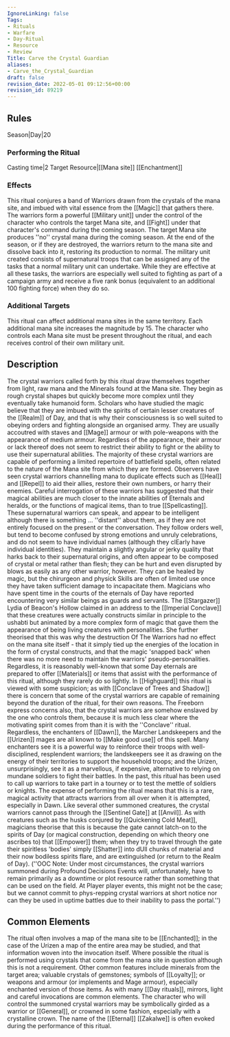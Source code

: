 ```yaml
---
IgnoreLinking: false
Tags:
- Rituals
- Warfare
- Day-Ritual
- Resource
- Review
Title: Carve the Crystal Guardian
aliases:
- Carve_the_Crystal_Guardian
draft: false
revision_date: 2022-05-01 09:12:56+00:00
revision_id: 89219
---
```


## Rules
Season|Day|20
### Performing the Ritual
Casting time|2 Target Resource|[[Mana site]]
[[Enchantment]]
### Effects
This ritual conjures a band of Warriors drawn from the crystals of the mana site, and imbued with vital essence from the [[Magic]] that gathers there. The warriors form a powerful [[Military unit]] under the control of the character who controls the target Mana site, and [[Fight]] under that character's command during the coming season.
The target Mana site produces ''no'' crystal mana during the coming season. At the end of the season, or if they are destroyed, the warriors return to the mana site and dissolve back into it, restoring its production to normal. 
The military unit created consists of supernatural troops that can be assigned any of the tasks that a normal military unit can undertake. While they are effective at all these tasks, the warriors are especially well suited to fighting as part of a campaign army and receive a five rank bonus (equivalent to an additional 100 fighting force) when they do so.
### Additional Targets
This ritual can affect additional mana sites in the same territory. Each additional mana site increases the magnitude by 15. The character who controls each Mana site must be present throughout the ritual, and each receives control of their own military unit.
## Description
The crystal warriors called forth by this ritual draw themselves together from light, raw mana and the Minerals found at the Mana site. They begin as rough crystal shapes but quickly become more complex until they eventually take humanoid form. Scholars who have studied the magic believe that they are imbued with the spirits of certain lesser creatures of the [[Realm]] of Day, and that is why their consciousness is so well suited to obeying orders and fighting alongside an organised army. They are usually accoutred with staves and [[Mage]] armour or with pole-weapons with the appearance of medium armour. Regardless of the appearance, their armour or lack thereof does not seem to restrict their ability to fight or the ability to use their supernatural abilities. The majority of these crystal warriors are capable of performing a limited repertoire of battlefield spells, often related to the nature of the Mana site from which they are formed. Observers have seen crystal warriors channelling mana to duplicate effects such as [[Heal]] and [[Repel]] to aid their allies, restore their own numbers, or harry their enemies. Careful interrogation of these warriors has suggested that their magical abilities are much closer to the innate abilities of Eternals and heralds, or the functions of magical items, than to true [[Spellcasting]].
These supernatural warriors can speak, and appear to be intelligent although there is something ... ''distant'' about them, as if they are not entirely focused on the present or the conversation. They follow orders well, but tend to become confused by strong emotions and unruly celebrations, and do not seem to have individual names (although they clEarly have individual identities). They maintain a slightly angular or jerky quality that harks back to their supernatural origins, and often appear to be composed of crystal or metal rather than flesh; they can be hurt and even disrupted by blows as easily as any other warrior, however. They can be healed by magic, but the chirurgeon and physick Skills are often of limited use once they have taken sufficient damage to incapacitate them.
Magicians who have spent time in the courts of the eternals of Day have reported encountering very similar beings as guards and servants. The [[Stargazer]] Lydia of Beacon's Hollow claimed in an address to the [[Imperial Conclave]] that these creatures were actually constructs similar in principle to the ushabti but animated by a more complex form of magic that gave them the appearance of being living creatures with personalities. She further theorised that this was why the destruction Of The Warriors had no effect on the mana site itself - that it simply tied up the energies of the location in the form of crystal constructs, and that the magic 'snapped back' when there was no more need to maintain the warriors' pseudo-personalities. Regardless, it is reasonably well-known that some Day eternals are prepared to offer [[Materials]] or items that assist with the performance of this ritual, although they rarely do so lightly.
In [[Highguard]] this ritual is viewed with some suspicion; as with [[Conclave of Trees and Shadow]] there is concern that some of the crystal warriors are capable of remaining beyond the duration of the ritual, for their own reasons. The Freeborn express concerns also, that the crystal warriors are somehow enslaved by the one who controls them, because it is much less clear where the motivating spirit comes from than it is with the ''Conclave'' ritual. Regardless, the enchanters of [[Dawn]], the Marcher Landskeepers and the [[Urizen]] mages are all known to [[Make good use]] of this spell. Many enchanters see it is a powerful way to reinforce their troops with well-disciplined, resplendent warriors; the landskeepers see it as drawing on the energy of their territories to support the household troops; and the Urizen, unsurprisingly, see it as a marvellous, if expensive, alternative to relying on mundane soldiers to fight their battles.
In the past, this ritual has been used to call up warriors to take part in a tourney or to test the mettle of soldiers or knights. The expense of performing the ritual means that this is a rare, magical activity that attracts warriors from all over when it is attempted, especially in Dawn. Like several other summoned creatures, the crystal warriors cannot pass through the [[Sentinel Gate]] at [[Anvil]]. As with creatures such as the husks conjured by [[Quickening Cold Meat]], magicians theorise that this is because the gate cannot latch-on to the spirits of Day (or magical construction, depending on which theory one ascribes to) that [[Empower]] them; when they try to travel through the gate their spiritless 'bodies' simply [[Shatter]] into dUll chunks of material and their now bodiless spirits flare, and are extinguished (or return to the Realm of Day).
(''OOC Note: Under most circumstances, the crystal warriors summoned during Profound Decisions Events will, unfortunately, have to remain primarily as a downtime or plot resource rather than something that can be used on the field. At Player player events, this might not be the case; but we cannot commit to phys-repping crystal warriors at short notice nor can they be used in uptime battles due to their inability to pass the portal.'')
## Common Elements
The ritual often involves a map of the mana site to be [[Enchanted]]; in the case of the Urizen a map of the entire area may be studied, and that information woven into the invocation itself. Where possible the ritual is performed using crystals that come from the mana site in question although this is not a requirement. Other common features include minerals from the target area; valuable crystals of gemstones; symbols of [[Loyalty]]; or weapons and armour (or implements and Mage armour), especially enchanted version of those items.
As with many [[Day rituals]], mirrors, light and careful invocations are common elements. The character who will control the summoned crystal warriors may be symbolically girded as a warrior or [[General]], or crowned in some fashion, especially with a crystalline crown. The name of the [[Eternal]] [[Zakalwe]] is often evoked during the performance of this ritual.